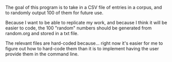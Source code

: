 The goal of this program is to take in a CSV file of entries in a corpus, and to randomly output 100 of them for future use.

Because I want to be able to replicate my work, and because I think it will be easier to code, the 100 "random" numbers should be generated from random.org and stored in a txt file.

The relevant files are hard-coded because... right now it's easier for me to figure out how to hard-code them than it is to implement having the user provide them in the command line.
